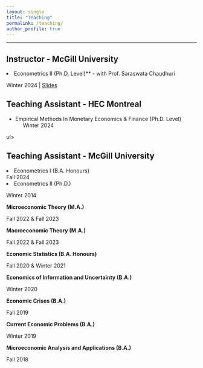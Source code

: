 ```yaml
---
layout: single
title: "Teaching"
permalink: /teaching/
author_profile: true
---
```

---
## Instructor - McGill University

<li>Econometrics II (Ph.D.  Level)** - with Prof. Saraswata Chaudhuri</li>

Winter 2024 \| [Slides](https://roga11.github.io/gabrielrodriguez.github.io/files/ECON663_EconometricsII_TS_FullSlides.pdf)



## Teaching Assistant - HEC Montreal
<ul>
  <li>Empirical Methods In Monetary Economics & Finance (Ph.D. Level)
    <div style="margin-left: 20px;"> Winter 2024 </div>
  </li>
</ul>ul>

## Teaching Assistant - McGill University

<li>Econometrics I (B.A. Honours)</li>
Fall 2024

<li>Econometrics II (Ph.D.)</li>

Winter 2014

**Microeconomic Theory (M.A.)**

Fall 2022 \& Fall 2023

**Macroeconomic Theory (M.A.)**

Fall 2022 \& Fall 2023

**Economic Statistics (B.A. Honours)**

Fall 2020 \& Winter 2021

**Economics of Information and Uncertainty (B.A.)**

Winter 2020

**Economic Crises (B.A.)**

Fall 2019

**Current Economic Problems (B.A.)**

Winter 2019

**Microeconomic Analysis and Applications (B.A.)**

Fall 2018





